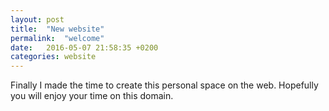 ```yaml
---
layout: post
title:  "New website"
permalink:  "welcome"
date:   2016-05-07 21:58:35 +0200
categories: website
---
```

Finally I made the time to create this personal space on the web. Hopefully you will enjoy your time on this domain.
